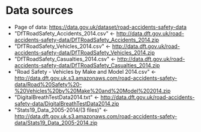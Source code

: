 

# Data sources

* Page of data: https://data.gov.uk/dataset/road-accidents-safety-data
* "DfTRoadSafety_Accidents_2014.csv" <- http://data.dft.gov.uk/road-accidents-safety-data/DfTRoadSafety_Accidents_2014.zip
* "DfTRoadSafety_Vehicles_2014.csv" <- http://data.dft.gov.uk/road-accidents-safety-data/DfTRoadSafety_Vehicles_2014.zip
* "DfTRoadSafety_Casualties_2014.csv" <- http://data.dft.gov.uk/road-accidents-safety-data/DfTRoadSafety_Casualties_2014.zip
* "Road Safety - Vehicles by Make and Model 2014.csv" <- http://data.dft.gov.uk.s3.amazonaws.com/road-accidents-safety-data/Road%20Safety%20-%20Vehicles%20by%20Make%20and%20Model%202014.zip
* "DigitalBreathTestData2014.txt" <- http://data.dft.gov.uk/road-accidents-safety-data/DigitalBreathTestData2014.zip
* "Stats19_Data_2005-2014/(3 files)" <- http://data.dft.gov.uk.s3.amazonaws.com/road-accidents-safety-data/Stats19_Data_2005-2014.zip

